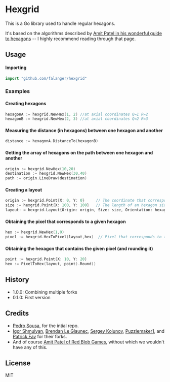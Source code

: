 # Hexgrid

This is a Go library used to handle regular hexagons.

It's based on the algorithms described by [Amit Patel in his wonderful guide to
hexagons](http://www.redblobgames.com/grids/hexagons/implementation.html) -- I
highly recommend reading through that page.

## Usage
#### Importing

```go
import "github.com/falanger/hexgrid"
```

### Examples

#### Creating hexagons

```go
hexagonA := hexgrid.NewHex(1, 2) //at axial coordinates Q=1 R=2
hexagonB := hexgrid.NewHex(2, 3) //at axial coordinates Q=2 R=3
```

#### Measuring the distance (in hexagons) between one hexagon and another

```go
distance := hexagonA.DistanceTo(hexagonB)
```

#### Getting the array of hexagons on the path between one hexagon and another

```go
origin := hexgrid.NewHex(10,20)
destination := hexgrid.NewHex(30,40)
path := origin.LineDraw(destination) 
```


#### Creating a layout

```go
origin := hexgrid.Point{X: 0, Y: 0}     // The coordinate that corresponds to the center of hexagon 0,0
size := hexgrid.Point{X: 100, Y: 100}   // The length of an hexagon side => 100
layout: = hexgrid.Layout{Origin: origin, Size: size, Orientation: hexagon.OrientationFlat}
```

#### Obtaining the pixel that corresponds to a given hexagon

```go
hex := hexgrid.NewHex(1,0)             
pixel := hexgrid.HexToPixel(layout,hex)  // Pixel that corresponds to the center of hex 1,0 (in the given layout)
```


#### Obtaining the hexagon that contains the given pixel (and rounding it)

```go
point := hexgrid.Point{X: 10, Y: 20}
hex := PixelToHex(layout, point).Round()
```

## History

 - 1.0.0: Combining multiple forks
 - 0.1.0: First version

## Credits

* [Pedro Sousa](https://github.com/pmcxs), for the intial repo.
* [Igor Shmulyan](https://github.com/ishmulyan), [Brendan Le
  Glaunec](https://github.com/Ullaakut), [Sergey
  Kolunov](https://github.com/Metaur),
  [Puzzlemaker1](https://github.com/Puzzlemaker1), and [Patrick
  Fay](https://github.com/tigger0jk) for their forks.
* And of course [Amit Patel of Red Blob
  Games](http://www.redblobgames.com/grids/hexagons/implementation.html),
  without which we wouldn't have any of this.

## License

MIT
